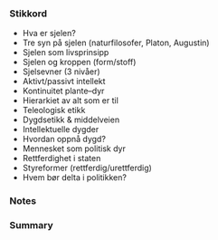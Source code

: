 ### Stikkord
- Hva er sjelen?
- Tre syn på sjelen (naturfilosofer, Platon, Augustin)
- Sjelen som livsprinsipp
- Sjelen og kroppen (form/stoff)
- Sjelsevner (3 nivåer)
- Aktivt/passivt intellekt
- Kontinuitet plante–dyr
- Hierarkiet av alt som er til
- Teleologisk etikk
- Dygdsetikk & middelveien
- Intellektuelle dygder
- Hvordan oppnå dygd?
- Mennesket som politisk dyr
- Rettferdighet i staten
- Styreformer (rettferdig/urettferdig)
- Hvem bør delta i politikken?

### Notes



### Summary
